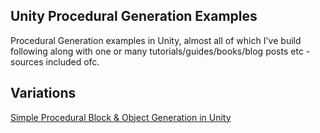 ## Unity Procedural Generation Examples

Procedural Generation examples in Unity, almost all of which I've build following along with one or many tutorials/guides/books/blog posts etc - sources included ofc.

## Variations 
[Simple Procedural Block & Object Generation in Unity](https://github.com/BeingTomGreen/ProceduralGenerationExamples/tree/simple-block-and-object)
